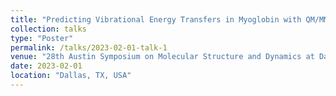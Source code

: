 ```yaml
---
title: "Predicting Vibrational Energy Transfers in Myoglobin with QM/MM and Local Mode Analysis"
collection: talks
type: "Poster"
permalink: /talks/2023-02-01-talk-1
venue: "28th Austin Symposium on Molecular Structure and Dynamics at Dallas, Southern Methodist University"
date: 2023-02-01
location: "Dallas, TX, USA"
---
```



